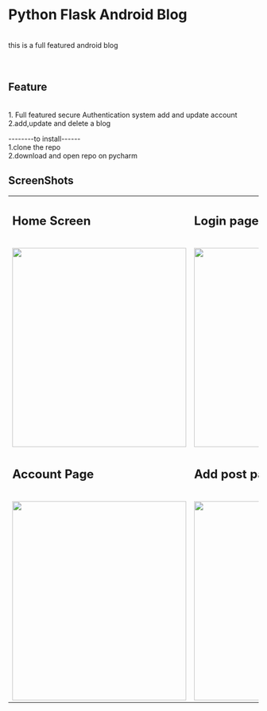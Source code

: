 <h1>Python Flask Android Blog</h2></br>
this is a full featured android blog</br>
</br>
</br>
<h2>Feature</h2></br>
1. Full featured secure Authentication system add and update account </br>
2.add,update and delete a blog</br>

--------to install------</br>
1.clone the repo</br>
2.download and open repo on  pycharm </br>
  
<h2>ScreenShots</h2>

<table>
  
  <tr>
   <td><h2>Home Screen</h2></br><img src="../master/app/src/main/res/drawable/home.png?raw=true" width="350" height="400" /></td>
      <td><h2>Login page</h2></br><img src="../master/app/src/main/res/drawable/login.png?raw=true" width="350" height="400" /></td>
      <td><h2>SignUp page</h2></br><img src="../master/app/src/main/res/drawable/signup.png?raw=true" width="350" height="400" /></td>
  </tr>
  <tr>
   <td><h2>Account Page</h2></br><img src="../master/app/src/main/res/drawable/profile.png?raw=true" width="350" height="400" /></td>
      <td><h2>Add post page</h2></br><img src="../master/app/src/main/res/drawable/add.png?raw=true" width="350" height="400" /></td>
      <td><h2>update Delete Page</h2></br><img src="../master/app/src/main/res/drawable/update_del.png?raw=true" width="350" height="400" /></td>
  </tr>
  

  </table>


